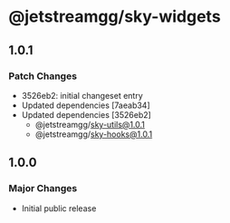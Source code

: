 # @jetstreamgg/sky-widgets

## 1.0.1

### Patch Changes

- 3526eb2: initial changeset entry
- Updated dependencies [7aeab34]
- Updated dependencies [3526eb2]
  - @jetstreamgg/sky-utils@1.0.1
  - @jetstreamgg/sky-hooks@1.0.1

## 1.0.0

### Major Changes

- Initial public release
